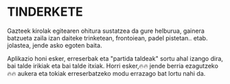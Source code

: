 # TINDERKETE
Gazteek kirolak egitearen ohitura sustatzea da gure helburua, gainera batzueta zaila izan daiteke trinketean, frontoiean, padel pistetan.. etab. jolastea, jende asko egoten baita. 

Aplikazio honi esker, erreserbak eta "partida taldeak" sortu ahal izango dira, bai talde irikiak eta bai talde itxiak. Horri esker,🔥🔥 jende berria ezagutzeko 🔥🔥 aukera eta tokiak erreserbatzeko modu errazago bat lortu nahi da. 

